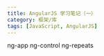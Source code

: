 ```yaml
---
title: AngularJS 学习笔记（一）
category: 框架/库
tags: [JavaScript, AngularJS]
---
```


ng-app
ng-control
ng-repeats